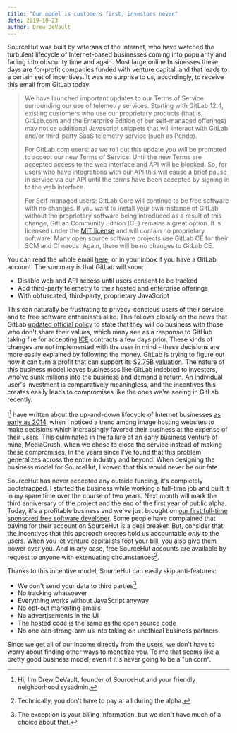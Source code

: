 ```yaml
---
title: "Our model is customers first, investors never"
date: 2019-10-23
author: Drew DeVault
---
```


SourceHut was built by veterans of the Internet, who have watched the turbulent
lifecycle of Internet-based businesses coming into popularity and fading into
obscurity time and again. Most large online businesses these days are for-profit
companies funded with venture capital, and that leads to a certain set of
incentives. It was no surprise to us, accordingly, to receive this email from
GitLab today:

> We have launched important updates to our Terms of Service surrounding our use
> of telemetry services. Starting with GitLab 12.4, existing customers who use
> our proprietary products (that is, GitLab.com and the Enterprise Edition of
> our self-managed offerings) may notice additional Javascript snippets that
> will interact with GitLab and/or third-party SaaS telemetry service (such as
> Pendo).
>
> For GitLab.com users: as we roll out this update you will be prompted to
> accept our new Terms of Service. Until the new Terms are accepted access to
> the web interface and API will be blocked. So, for users who have
> integrations with our API this will cause a brief pause in service via our API
> until the terms have been accepted by signing in to the web interface.
>
> For Self-managed users: GitLab Core will continue to be free software with no
> changes. If you want to install your own instance of GitLab without the
> proprietary software being introduced as a result of this change, GitLab
> Community Edition (CE) remains a great option. It is licensed under the
> [MIT license](https://en.wikipedia.org/wiki/MIT_License) and will contain no
> proprietary software. Many open source software projects use GitLab CE for
> their SCM and CI needs. Again, there will be no changes to GitLab CE.

You can read the whole email [here][email], or in your inbox if you have a
GitLab account. The summary is that GitLab will soon:

[email]: https://paste.sr.ht/~sircmpwn/23e31a29f427066ef261b2ffa7fd9bf46530d904

- Disable web and API access until users consent to be tracked
- Add third-party telemetry to their hosted and enterprise offerings
- With obfuscated, third-party, proprietary JavaScript

This can naturally be frustrating to privacy-concious users of their service,
and to free software enthusiasts alike. This follows closely on the news that
GitLab [updated official policy]["blood money" incident] to state that they will
do business with those who don't share their values, which many see as a
response to GitHub taking fire for accepting [ICE][ice] contracts a few days
prior. These kinds of changes are not implemented with the user in mind - these
decisions are more easily explained by following the money. GitLab is trying to
figure out how it can turn a profit that can support its [$2.75B
valuation][valuation]. The nature of this business model leaves businesses like
GitLab indebted to investors, who've sunk millions into the business and demand
a return. An individual user's investment is comparatively meaningless, and the
incentives this creates easily leads to compromises like the ones we're seeing
in GitLab recently.

["blood money" incident]: https://gitlab.com/gitlab-com/www-gitlab-com/commit/b5a35716deb4f63299a23a40510475f5503c11c4
[ice]: https://en.wikipedia.org/wiki/U.S._Immigration_and_Customs_Enforcement
[valuation]: https://www.forbes.com/sites/alexkonrad/2019/09/17/gitlab-doubles-valuation-to-nearly-3-billion/#79593f2c1794

I[^1] have written about the up-and-down lifecycle of Internet businesses [as
early as 2014][image hosting article], when I noticed a trend among image
hosting websites to make decisions which increasingly favored their business at
the expense of their users. This culminated in the failure of an early business
venture of mine, MediaCrush, when we chose to close the service instead of
making these compromises. In the years since I've found that this problem
generalizes across the entire industry and beyond. When designing the business
model for SourceHut, I vowed that this would never be our fate.

[image hosting article]: https://drewdevault.com/2014/10/10/The-profitability-of-online-services.html

SourceHut has never accepted any outside funding, it's completely bootstrapped.
I started the business while working a full-time job and built it in my spare
time over the course of two years. Next month will mark the third anniversary of
the project and the end of the first year of public alpha. Today, it's a
profitable business and we've just brought on [our first full-time sponsored
free software developer][emersion post]. Some people have complained that paying
for their account on SourceHut is a deal breaker. But, consider that the
incentives that this approach creates hold us accountable *only* to the users.
When you let venture capitalists foot your bill, you also give them power over
you. And in any case, free SourceHut accounts are available by request to anyone
with extenuating circumstances[^2].

[emersion post]: https://sourcehut.org/blog/2019-10-15-whats-cooking-october-2019/

Thanks to this incentive model, SourceHut can easily skip anti-features:

- We don't send your data to third parties[^3]
- No tracking whatsoever
- Everything works without JavaScript anyway
- No opt-out marketing emails
- No advertisements in the UI
- The hosted code is the same as the open source code
- No one can strong-arm us into taking on unethical business partners

Since we get all of our income directly from the users, we don't have to worry
about finding other ways to monetize you. To me that seems like a pretty good
business model, even if it's never going to be a "unicorn".

[^1]: Hi, I'm Drew DeVault, founder of SourceHut and your friendly neighborhood sysadmin.
[^2]: Technically, you don't have to pay at all during the alpha.
[^3]: The exception is your billing information, but we don't have much of a choice about that.
